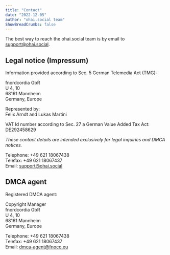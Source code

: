 ```yaml
---
title: "Contact"
date: "2022-12-05"
author: "ohai.social team"
ShowBreadCrumbs: false
---
```



The best way to reach the ohai.social team is by email to support@ohai.social.

## Legal notice (Impressum)

Information provided according to Sec. 5 German Telemedia Act (TMG):

fnordcordia GbR  
U 4, 10  
68161 Mannheim  
Germany, Europe

Represented by:  
Felix Arndt and Lukas Martini

VAT Id number according to Sec. 27 a German Value Added Tax Act:  
DE292458629

*These contact details are intended exclusively for legal inquiries and DMCA notices.*

Telephone: +49 621 18067438  
Telefax: +49 621 18067437  
Email: support@ohai.social


## DMCA agent

Registered DMCA agent:

Copyright Manager  
fnordcordia GbR  
U 4, 10  
68161 Mannheim  
Germany, Europe

Telephone: +49 621 18067438  
Telefax: +49 621 18067437  
Email: dmca-agent@fnoco.eu

